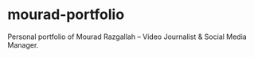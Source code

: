# mourad-portfolio
Personal portfolio of Mourad Razgallah – Video Journalist &amp; Social Media Manager.
